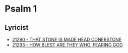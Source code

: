 # Psalm 1

## Lyricist

- [21290 - THAT STONE IS MADE HEAD CONERSTONE](/hymns/21290.md)
- [21293 - HOW BLEST ARE THEY WHO, FEARING GOD](/hymns/21293.md)

